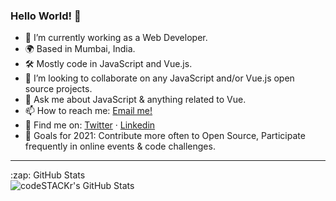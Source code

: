 ### Hello World! 👋

- 🔭 I’m currently working as a Web Developer.
- 🌍 Based in Mumbai, India.
- 🛠 Mostly code in JavaScript and Vue.js.
- 👯 I’m looking to collaborate on any JavaScript and/or Vue.js open source projects.
- 💬 Ask me about JavaScript & anything related to Vue.
- 📫 How to reach me: [Email me!](mailto:keithmchd48@gmail.com)
- 📱 Find me on: [Twitter](https://twitter.com/keith_kinsella7) · [Linkedin](https://www.linkedin.com/in/keith-machado-591a6181/)
- 🥅 Goals for 2021: Contribute more often to Open Source, Participate frequently in online events & code challenges.

---
<summary>:zap: GitHub Stats</summary>

  <img align="left" alt="codeSTACKr's GitHub Stats" src="https://github-readme-stats.codestackr.vercel.app/api?username=keithmchd48&show_icons=true&hide_border=true" />


